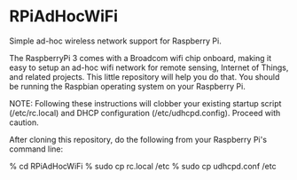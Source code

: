 # RPiAdHocWiFi
Simple ad-hoc wireless network support for Raspberry Pi.

The RaspberryPi 3 comes with a Broadcom wifi chip onboard, making it easy to setup an ad-hoc wifi network for remote sensing,
Internet of Things, and related projects.  This little repository will help you do that.  You should be running the Raspbian 
operating system on your Raspberry Pi.

NOTE: Following these instructions will clobber your existing startup script (/etc/rc.local) and DHCP configuration (/etc/udhcpd.config).
Proceed with caution.

After cloning this repository, do the following from your Raspberry Pi's command line:

% cd RPiAdHocWiFi
% sudo cp rc.local /etc
% sudo cp udhcpd.conf /etc
